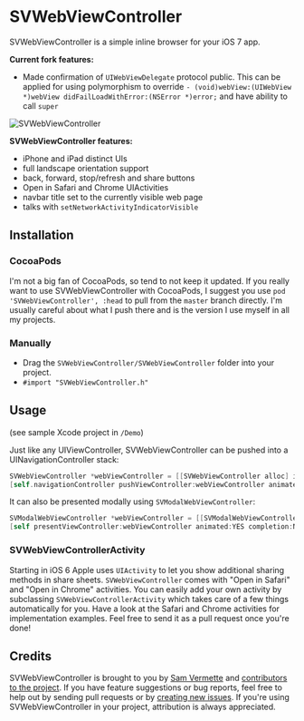 # SVWebViewController

SVWebViewController is a simple inline browser for your iOS 7 app.

**Current fork features:**

* Made confirmation of `UIWebViewDelegate` protocol public. This can be applied for using polymorphism to override `- (void)webView:(UIWebView *)webView didFailLoadWithError:(NSError *)error;` and have ability to call `super`


![SVWebViewController](http://cl.ly/SQVO/download/GitHub.png)

**SVWebViewController features:**

* iPhone and iPad distinct UIs
* full landscape orientation support
* back, forward, stop/refresh and share buttons
* Open in Safari and Chrome UIActivities
* navbar title set to the currently visible web page
* talks with `setNetworkActivityIndicatorVisible`

## Installation

### CocoaPods

I'm not a big fan of CocoaPods, so tend to not keep it updated. If you really want to use SVWebViewController with CocoaPods, I suggest you use `pod 'SVWebViewController', :head` to pull from the `master` branch directly. I'm usually careful about what I push there and is the version I use myself in all my projects.

### Manually

* Drag the `SVWebViewController/SVWebViewController` folder into your project.
* `#import "SVWebViewController.h"`

## Usage

(see sample Xcode project in `/Demo`)

Just like any UIViewController, SVWebViewController can be pushed into a UINavigationController stack:

```objective-c
SVWebViewController *webViewController = [[SVWebViewController alloc] initWithAddress:@"http://google.com"];
[self.navigationController pushViewController:webViewController animated:YES];
```

It can also be presented modally using `SVModalWebViewController`:

```objective-c
SVModalWebViewController *webViewController = [[SVModalWebViewController alloc] initWithAddress:@"http://google.com"];
[self presentViewController:webViewController animated:YES completion:NULL];
```

### SVWebViewControllerActivity

Starting in iOS 6 Apple uses `UIActivity` to let you show additional sharing methods in share sheets. `SVWebViewController` comes with "Open in Safari" and "Open in Chrome" activities. You can easily add your own activity by subclassing `SVWebViewControllerActivity` which takes care of a few things automatically for you. Have a look at the Safari and Chrome activities for implementation examples. Feel free to send it as a pull request once you're done!


## Credits

SVWebViewController is brought to you by [Sam Vermette](http://samvermette.com) and [contributors to the project](https://github.com/samvermette/SVWebViewController/contributors). If you have feature suggestions or bug reports, feel free to help out by sending pull requests or by [creating new issues](https://github.com/samvermette/SVWebViewController/issues/new). If you're using SVWebViewController in your project, attribution is always appreciated.
